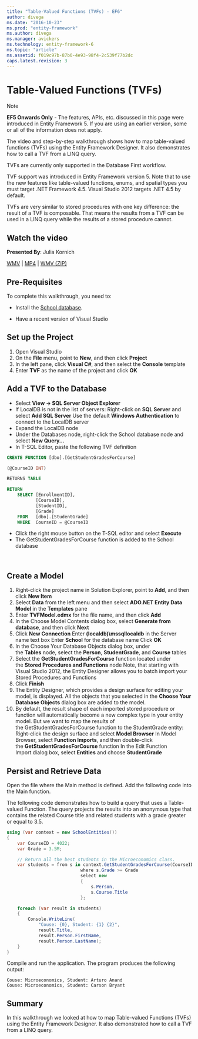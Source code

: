 ```yaml
---
title: "Table-Valued Functions (TVFs) - EF6"
author: divega
ms.date: "2016-10-23"
ms.prod: "entity-framework"
ms.author: divega
ms.manager: avickers
ms.technology: entity-framework-6
ms.topic: "article"
ms.assetid: f019c97b-87b0-4e93-98f4-2c539f77b2dc
caps.latest.revision: 3
---
```

# Table-Valued Functions (TVFs)
> [!NOTE]
> **EF5 Onwards Only** - The features, APIs, etc. discussed in this page were introduced in Entity Framework 5. If you are using an earlier version, some or all of the information does not apply.

The video and step-by-step walkthrough shows how to map table-valued functions (TVFs) using the Entity Framework Designer. It also demonstrates how to call a TVF from a LINQ query.

TVFs are currently only supported in the Database First workflow.

TVF support was introduced in Entity Framework version 5. Note that to use the new features like table-valued functions, enums, and spatial types you must target .NET Framework 4.5. Visual Studio 2012 targets .NET 4.5 by default.

TVFs are very similar to stored procedures with one key difference: the result of a TVF is composable. That means the results from a TVF can be used in a LINQ query while the results of a stored procedure cannot.

## Watch the video

**Presented By**: Julia Kornich

[WMV](http://download.microsoft.com/download/6/0/A/60A6E474-5EF3-4E1E-B9EA-F51D2DDB446A/HDI-ITPro-MSDN-winvideo-tvf.wmv) | [MP4](http://download.microsoft.com/download/6/0/A/60A6E474-5EF3-4E1E-B9EA-F51D2DDB446A/HDI-ITPro-MSDN-mp4video-tvf.m4v) | [WMV (ZIP)](http://download.microsoft.com/download/6/0/A/60A6E474-5EF3-4E1E-B9EA-F51D2DDB446A/HDI-ITPro-MSDN-winvideo-tvf.zip)

## Pre-Requisites

To complete this walkthrough, you need to:

- Install the [School database](~/ef6/resources/school-database.md).

- Have a recent version of Visual Studio

## Set up the Project

1.  Open Visual Studio
2.  On the **File** menu, point to **New**, and then click **Project**
3.  In the left pane, click **Visual C\#**, and then select the **Console** template
4.  Enter **TVF** as the name of the project and click **OK**

## Add a TVF to the Database

-   Select **View -&gt; SQL Server Object Explorer**
-   If LocalDB is not in the list of servers:
    Right-click on **SQL Server** and select **Add SQL Server**
    Use the default **Windows Authentication** to connect to the LocalDB server
-   Expand the LocalDB node
-   Under the Databases node, right-click the School database node and select **New Query…**
-   In T-SQL Editor, paste the following TVF definition

``` SQL
CREATE FUNCTION [dbo].[GetStudentGradesForCourse]

(@CourseID INT)

RETURNS TABLE

RETURN
    SELECT [EnrollmentID],
           [CourseID],
           [StudentID],
           [Grade]
    FROM   [dbo].[StudentGrade]
    WHERE  CourseID = @CourseID
```

-   Click the right mouse button on the T-SQL editor and select **Execute**
-   The GetStudentGradesForCourse function is added to the School database

 

## Create a Model

1.  Right-click the project name in Solution Explorer, point to **Add**, and then click **New Item**
2.  Select **Data** from the left menu and then select **ADO.NET Entity Data Model** in the **Templates** pane
3.  Enter **TVFModel.edmx** for the file name, and then click **Add**
4.  In the Choose Model Contents dialog box, select **Generate from database**, and then click **Next**
5.  Click **New Connection**
    Enter **(localdb)\\mssqllocaldb** in the Server name text box
    Enter **School** for the database name
    Click **OK**
6.  In the Choose Your Database Objects dialog box, under the **Tables** node, select the **Person**, **StudentGrade**, and **Course** tables
7.  Select the **GetStudentGradesForCourse** function located under the **Stored Procedures and Functions** node
    Note, that starting with Visual Studio 2012, the Entity Designer allows you to batch import your Stored Procedures and Functions
8.  Click **Finish**
9.  The Entity Designer, which provides a design surface for editing your model, is displayed. All the objects that you selected in the **Choose Your Database Objects** dialog box are added to the model.
10. By default, the result shape of each imported stored procedure or function will automatically become a new complex type in your entity model. But we want to map the results of the GetStudentGradesForCourse function to the StudentGrade entity:
    Right-click the design surface and select **Model Browser**
    In Model Browser, select **Function Imports**, and then double-click the **GetStudentGradesForCourse** function
    In the Edit Function Import dialog box, select **Entities** and choose **StudentGrade**

## Persist and Retrieve Data

Open the file where the Main method is defined. Add the following code into the Main function.

The following code demonstrates how to build a query that uses a Table-valued Function. The query projects the results into an anonymous type that contains the related Course title and related students with a grade greater or equal to 3.5.

``` csharp
using (var context = new SchoolEntities())
{
    var CourseID = 4022;
    var Grade = 3.5M;

    // Return all the best students in the Microeconomics class.
    var students = from s in context.GetStudentGradesForCourse(CourseID)
                            where s.Grade >= Grade
                            select new
                            {
                                s.Person,
                                s.Course.Title
                            };

    foreach (var result in students)
    {
        Console.WriteLine(
            "Couse: {0}, Student: {1} {2}",
            result.Title,  
            result.Person.FirstName,  
            result.Person.LastName);
    }
}
```

Compile and run the application. The program produces the following output:

```
Couse: Microeconomics, Student: Arturo Anand
Couse: Microeconomics, Student: Carson Bryant
```

## Summary

In this walkthrough we looked at how to map Table-valued Functions (TVFs) using the Entity Framework Designer. It also demonstrated how to call a TVF from a LINQ query.

